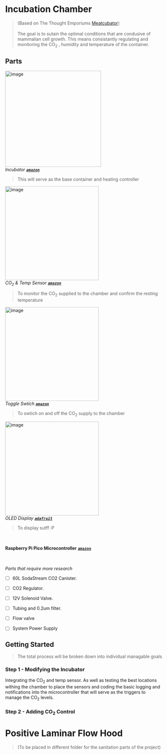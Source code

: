 # Incubation Chamber 
> (Based on The Thought Emporiums [Meatcubator](https://github.com/thethoughtemporium/meatcubator#parts-list))\
\
The goal is to sutain the optimal conditions that are condusive of mammalian cell growth. This means consistantly regulating and monitoring the CO<sub>2</sub> , humidity and temperature of the container.

## Parts 
<img width="307" alt="image" src="https://github.com/AidenH-dev/NeroComputer/assets/109930537/23f2e404-c046-48f1-a07b-87beff714a5c">\
<em>Incubator [**`amazon`**](https://www.amazon.com/dp/B0C7KHHYNT/ref=sspa_dk_detail_2?pd_rd_i=B0C7KHHYNT&pd_rd_w=7b65S&content-id=amzn1.sym.eb7c1ac5-7c51-4df5-ba34-ca810f1f119a&pf_rd_p=eb7c1ac5-7c51-4df5-ba34-ca810f1f119a&pf_rd_r=W4D2CJYHTA6Z1E2CW89A&pd_rd_wg=TLYaf&pd_rd_r=80d2b376-849f-40c6-9d69-92b55ceebc14&s=industrial&sp_csd=d2lkZ2V0TmFtZT1zcF9kZXRhaWw&th=1)</em>
> This will serve as the base container and heating controller

<img width="300" alt="image" src="https://github.com/AidenH-dev/NeroComputer/assets/109930537/a274f7d4-6193-4dc8-83c7-d71a742be5d7">\
<em>CO<sub>2</sub> & Temp Sensor [**`amazon`**](https://www.amazon.com/dp/B089N2XHTL?psc=1&ref=ppx_yo2ov_dt_b_product_details)</em>
> To monitor the CO<sub>2</sub> supplied to the chamber and confirm the resting temperature

<img width="300" alt="image" src="https://github.com/AidenH-dev/NeroComputer/assets/109930537/2ece79c3-efb0-4c26-868f-4c2b6de8ea4e">\
<em>Toggle Swtich [**`amazon`**](https://www.amazon.com/gp/product/B07VQFKZ22/ref=ox_sc_act_title_1?smid=AGOSLUO29ZUJ2&th=1)</em>
> To swtich on and off the CO<sub>2</sub> supply to the chamber



<img width="300" alt="image" src="https://github.com/AidenH-dev/NeroComputer/assets/109930537/0bf9daed-3ae8-49cb-a278-037fcfcdf389">\
<em>OLED Display [**`adafruit`**](https://www.adafruit.com/product/4650)</em>
> To display sutff :P 

<br><br>
**Raspberry Pi Pico Microcontroller** [**`amazon`**](https://www.amazon.com/Pico-Raspberry-Pre-Soldered-Dual-core-Processor/dp/B0BK9W4H2Q/ref=sr_1_4?keywords=raspberry+pi+pico&qid=1691511298&sr=8-4)

<br><br>
_Parts that require more research_
- [ ] 60L SodaStream CO2 Canister. 
- [ ] CO2 Regulator. 
- [ ] 12V Solenoid Valve. 
- [ ] Tubing and 0.2um filter.
- [ ] Flow valve
- [ ] System Power Supply



## Getting Started 
> The total process will be broken down into individual managable goals 

### Step 1 - Modifying the Incubator
Integrating the CO<sub>2</sub> and temp sensor. As well as testing the best locations withing the chamber to place the sensors and coding the basic logging and notifications into the microcontroller that will serve as the triggers to manage the CO<sub>2</sub> levels.  

### Step 2 - Adding CO<sub>2</sub> Control

# Positive Laminar Flow Hood 
>(To be placed in different folder for the sanitation parts of the project)

